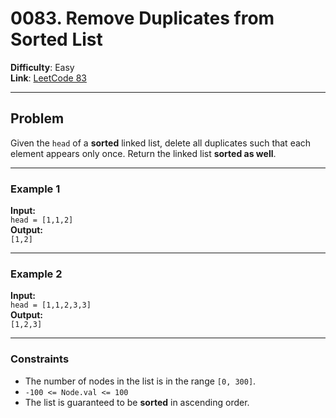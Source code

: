 # 0083. Remove Duplicates from Sorted List

**Difficulty**: Easy  
**Link**: [LeetCode 83](https://leetcode.com/problems/remove-duplicates-from-sorted-list/)

---

## Problem

Given the `head` of a **sorted** linked list, delete all duplicates such that each element appears only once. Return the linked list **sorted as well**.

---

### Example 1

**Input:**  
`head = [1,1,2]`  
**Output:**  
`[1,2]`

---

### Example 2

**Input:**  
`head = [1,1,2,3,3]`  
**Output:**  
`[1,2,3]`

---

### Constraints

- The number of nodes in the list is in the range `[0, 300]`.  
- `-100 <= Node.val <= 100`  
- The list is guaranteed to be **sorted** in ascending order.

